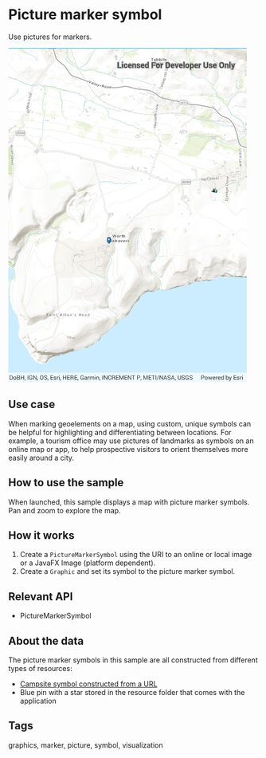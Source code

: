 # Picture marker symbol

Use pictures for markers.

![Image of picture marker symbol](RenderPictureMarkers.jpg)

## Use case

When marking geoelements on a map, using custom, unique symbols can be helpful for highlighting and differentiating between locations. For example, a tourism office may use pictures of landmarks as symbols on an online map or app, to help prospective visitors to orient themselves more easily around a city.

## How to use the sample

When launched, this sample displays a map with picture marker symbols. Pan and zoom to explore the map.

## How it works

1. Create a `PictureMarkerSymbol` using the URI to an online or local image or a JavaFX Image (platform dependent).
2. Create a `Graphic` and set its symbol to the picture marker symbol.

## Relevant API

* PictureMarkerSymbol

## About the data

The picture marker symbols in this sample are all constructed from different types of resources:

* [Campsite symbol constructed from a URL](https://static.arcgis.com/images/Symbols/OutdoorRecreation/Camping.png)
* Blue pin with a star stored in the resource folder that comes with the application

## Tags

graphics, marker, picture, symbol, visualization
